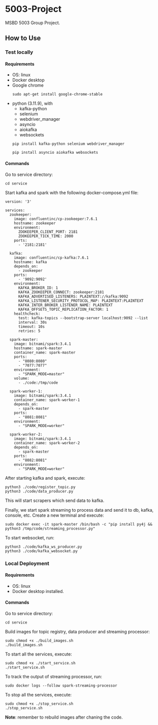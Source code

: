 # 5003-Project
MSBD 5003 Group Project.

## How to Use
### Test locally
#### Requirements
- OS: linux
- Docker desktop
- Google chrome
  ```
  sudo apt-get install google-chrome-stable 
  ```
- python (3.11.9), with
  - kafka-python
  - selenium
  - webdriver_manager
  - asyncio
  - aiokafka
  - websockets
  ```
  pip install kafka-python selenium webdriver_manager

  pip install asyncio aiokafka websockets
  ```
#### Commands
Go to service directory:
```
cd service
```

Start kafka and spark with the following docker-compose.yml file:
```
version: '3'

services:
  zookeeper:
    image: confluentinc/cp-zookeeper:7.6.1
    hostname: zookeeper
    environment:
      ZOOKEEPER_CLIENT_PORT: 2181
      ZOOKEEPER_TICK_TIME: 2000
    ports:
      - '2181:2181'

  kafka:
    image: confluentinc/cp-kafka:7.6.1
    hostname: kafka
    depends_on:
      - zookeeper
    ports:
      - '9092:9092'
    environment:
      KAFKA_BROKER_ID: 1
      KAFKA_ZOOKEEPER_CONNECT: zookeeper:2181
      KAFKA_ADVERTISED_LISTENERS: PLAINTEXT://kafka:9092
      KAFKA_LISTENER_SECURITY_PROTOCOL_MAP: PLAINTEXT:PLAINTEXT
      KAFKA_INTER_BROKER_LISTENER_NAME: PLAINTEXT
      KAFKA_OFFSETS_TOPIC_REPLICATION_FACTOR: 1
    healthcheck:
      test: kafka-topics --bootstrap-server localhost:9092 --list
      interval: 30s
      timeout: 10s
      retries: 5

  spark-master:
    image: bitnami/spark:3.4.1
    hostname: spark-master
    container_name: spark-master
    ports:
      - "8080:8080"
      - "7077:7077"
    environment:
      - "SPARK_MODE=master"
    volume:
      - ./code:/tmp/code

  spark-worker-1:
    image: bitnami/spark:3.4.1
    container_name: spark-worker-1
    depends_on:
      - spark-master
    ports:
      - "8081:8081"
    environment:
      - "SPARK_MODE=worker"

  spark-worker-2:
    image: bitnami/spark:3.4.1
    container_name: spark-worker-2
    depends_on:
      - spark-master
    ports:
      - "8082:8081"
    environment:
      - "SPARK_MODE=worker"
```

After starting kafka and spark, execute:
```
python3 ./code/register_topic.py
python3 ./code/data_producer.py
```
This will start scrapers which send data to kafka.

Finally, we start spark streaming to process data and send it to db, kafka, console, etc. Create a new terminal and execute:
```
sudo docker exec -it spark-master /bin/bash -c "pip install py4j && python3 /tmp/code/streaming_processor.py"
```

To start websocket, run:
```
python3 ./code/kafka_ws_producer.py
python3 ./code/kafka_websocket.py
```

### Local Deployment
#### Requirements
- OS: linux
- Docker desktop installed.

#### Commands
Go to service directory:
```
cd service
```

Build images for topic registry, data producer and streaming processor:
```
sudo chmod +x ./build_images.sh
./build_images.sh
```

To start all the services, execute:
```
sudo chmod +x ./start_service.sh
./start_service.sh
```

To track the output of streaming processor, run:
```
sudo docker logs --follow spark-streaming-processor
```

To stop all the services, execute:
```
sudo chmod +x ./stop_service.sh
./stop_service.sh
```

**Note**: remember to rebuild images after chaning the code.
